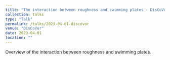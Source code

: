 ```yaml
---
title: "The interaction between roughness and swimming plates - DisCoVor"
collection: talks
type: "Talk"
permalink: /talks/2023-04-01-discovor
venue: "DisCoVor"
date: 2023-04-01
location: ""
---
```


Overview of the interaction between roughness and swimming plates.
